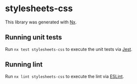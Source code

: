 # stylesheets-css

This library was generated with [Nx](https://nx.dev).

## Running unit tests

Run `nx test stylesheets-css` to execute the unit tests via [Jest](https://jestjs.io).

## Running lint

Run `nx lint stylesheets-css` to execute the lint via [ESLint](https://eslint.org/).
